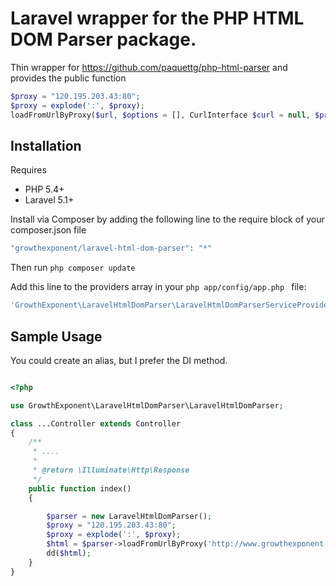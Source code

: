 # Laravel wrapper for the PHP HTML DOM Parser package.

Thin wrapper for https://github.com/paquettg/php-html-parser and provides the public function

```php
$proxy = "120.195.203.43:80";
$proxy = explode(':', $proxy);
loadFromUrlByProxy($url, $options = [], CurlInterface $curl = null, $proxy = null)
```

## Installation

Requires

- PHP 5.4+
- Laravel 5.1+

Install via Composer by adding the following line to the require block of your composer.json file

```php
"growthexponent/laravel-html-dom-parser": "*"
```

Then run ```php composer update ```

Add this line to the providers array in your ```php app/config/app.php ``` file:

```php
'GrowthExponent\LaravelHtmlDomParser\LaravelHtmlDomParserServiceProvider',
```

## Sample Usage

You could create an alias, but I prefer the DI method.

```php

<?php

use GrowthExponent\LaravelHtmlDomParser\LaravelHtmlDomParser;

class ...Controller extends Controller
{
    /**
     * ....
     *
     * @return \Illuminate\Http\Response
     */
    public function index()
    {

        $parser = new LaravelHtmlDomParser();
        $proxy = "120.195.203.43:80";
        $proxy = explode(':', $proxy);
        $html = $parser->loadFromUrlByProxy('http://www.growthexponent.com', [], null, $proxy);
        dd($html);
    }
}

```